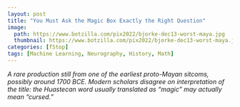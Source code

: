 ```yaml
---
layout: post
title: "You Must Ask the Magic Box Exactly the Right Question"
image:
  path: https://www.botzilla.com/pix2022/bjorke-dec13-worst-maya.jpg
  thumbnail: https://www.botzilla.com/pix2022/bjorke-dec13-worst-maya.jpg
categories: [fStop]
tags: [Machine Learning, Neurography, History, Math]
---
```


<i>A rare production still from one of the earliest proto-Mayan sitcoms, possibly around 1700 BCE. Modern scholars disagree on interpretation of the title: the Huastecan word usually translated as “magic” may actually mean “cursed.”</i>

